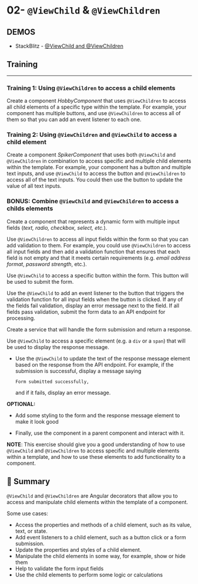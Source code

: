 # 02- `@ViewChild` & `@ViewChildren`

## DEMOS

- StackBlitz - [@ViewChild and @ViewChildren](https://stackblitz.com/edit/angular-ivy-hczcd2)

## Training

---

### Training 1: Using `@ViewChildren` to access a child elements

Create a component _HobbyComponent_ that uses `@ViewChildren` to access
all child elements of a specific type within the template. For example,
your component has multiple buttons, and use `@ViewChildren` to access all
of them so that you can add an event listener to each one.

### Training 2: Using `@ViewChildren` and `@ViewChild` to access a child element

Create a component _SpikerComponent_ that uses both `@ViewChild` and
`@ViewChildren` in combination to access specific and multiple child
elements within the template. For example, your component has a button
and multiple text inputs, and use `@ViewChild` to access the button and
`@ViewChildren` to access all of the text inputs. You could then use the
button to update the value of all text inputs.

### BONUS: Combine `@ViewChild` and `@ViewChildren` to access a childs elements

Create a component that represents a dynamic form with multiple input
fields (_text, radio, checkbox, select, etc._).

Use `@ViewChildren` to access all input fields within the form so that you
can add validation to them. For example, you could use `@ViewChildren` to
access all input fields and then add a validation function that ensures
that each field is not empty and that it meets certain requirements
(e.g. _email address format_, _password strength_, etc.).

Use `@ViewChild` to access a specific button within the form. This button
will be used to submit the form.

Use the `@ViewChild` to add an event listener to the button that triggers
the validation function for all input fields when the button is clicked.
If any of the fields fail validation, display an error message next to the
field. If all fields pass validation, submit the form data to an API
endpoint for processing.

Create a service that will handle the form submission and return a response.

Use `@ViewChild` to access a specific element (e.g. a `div` or a `span`)
that will be used to display the response message.

- Use the `@ViewChild` to update the text of the response message element
  based on the response from the API endpoint. For example, if the
  submission is successful, display a message saying

  ```
  Form submitted successfully,
  ```

  and if it fails, display an error message.

**OPTIONAL:**

- Add some styling to the form and the response message element
  to make it look good

- Finally, use the component in a parent component and interact with it.

**NOTE**: This exercise should give you a good understanding of how to use
`@ViewChild` and `@ViewChildren` to access specific and multiple elements
within a template, and how to use these elements to add functionality to a component.

## 📰 Summary

`@ViewChild` and `@ViewChildren` are Angular decorators that allow you to
access and manipulate child elements within the template of a component.

Some use cases:

- Access the properties and methods of a child element, such as its value, text, or state.
- Add event listeners to a child element, such as a button click or a form submission.
- Update the properties and styles of a child element.
- Manipulate the child elements in some way, for example, show or hide them
- Help to validate the form input fields
- Use the child elements to perform some logic or calculations
